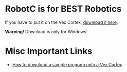 # RobotC is for BEST Robotics
If you have to put it on the Vex Cortex,
[download it here](http://www.robotc.net/download/vexrobotics/).

**Warning!** Download is only for Windows!

# Misc Important Links
- [How to download a sample program onto a Vex Cortex](http://cmra.rec.ri.cmu.edu/products/cortex_video_trainer/lesson/media_files/programs_over_usb.pdf)
